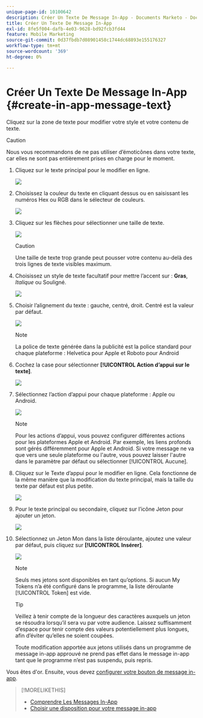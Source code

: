```yaml
---
unique-page-id: 10100642
description: Créer Un Texte De Message In-App - Documents Marketo - Documentation Du Produit
title: Créer Un Texte De Message In-App
exl-id: 8fe5f004-dafb-4e03-9628-bd92fcb3fd44
feature: Mobile Marketing
source-git-commit: 0d37fbdb7d08901458c1744dc68893e155176327
workflow-type: tm+mt
source-wordcount: '369'
ht-degree: 0%

---
```


# Créer Un Texte De Message In-App {#create-in-app-message-text}

Cliquez sur la zone de texte pour modifier votre style et votre contenu de texte.

>[!CAUTION]
>
>Nous vous recommandons de ne pas utiliser d’émoticônes dans votre texte, car elles ne sont pas entièrement prises en charge pour le moment.

1. Cliquez sur le texte principal pour le modifier en ligne.

   ![](assets/image2016-5-6-9-3a56-3a56.png)

1. Choisissez la couleur du texte en cliquant dessus ou en saisissant les numéros Hex ou RGB dans le sélecteur de couleurs.

   ![](assets/image2016-5-6-9-3a59-3a1.png)

1. Cliquez sur les flèches pour sélectionner une taille de texte.

   ![](assets/image2016-5-6-10-3a6-3a51.png)

   >[!CAUTION]
   >
   >Une taille de texte trop grande peut pousser votre contenu au-delà des trois lignes de texte visibles maximum.

1. Choisissez un style de texte facultatif pour mettre l’accent sur : **Gras**, _Italique_ ou Souligné.

   ![](assets/image2016-5-6-10-3a15-3a32.png)

1. Choisir l’alignement du texte : gauche, centré, droit. Centré est la valeur par défaut.

   ![](assets/image2016-5-6-10-3a18-3a45.png)

   >[!NOTE]
   >
   >La police de texte générée dans la publicité est la police standard pour chaque plateforme : Helvetica pour Apple et Roboto pour Android

1. Cochez la case pour sélectionner **[!UICONTROL Action d’appui sur le texte]**.

   ![](assets/image2016-5-6-10-3a20-3a41.png)

1. Sélectionnez l’action d’appui pour chaque plateforme : Apple ou Android.

   ![](assets/image2016-5-6-10-3a22-3a12.png)

   >[!NOTE]
   >
   >Pour les actions d’appui, vous pouvez configurer différentes actions pour les plateformes Apple et Android. Par exemple, les liens profonds sont gérés différemment pour Apple et Android. Si votre message ne va que vers une seule plateforme ou l&#39;autre, vous pouvez laisser l&#39;autre dans le paramètre par défaut ou sélectionner [!UICONTROL Aucune].

1. Cliquez sur le Texte d’appui pour le modifier en ligne. Cela fonctionne de la même manière que la modification du texte principal, mais la taille du texte par défaut est plus petite.

   ![](assets/image2016-5-6-10-3a26-3a27.png)

1. Pour le texte principal ou secondaire, cliquez sur l’icône Jeton pour ajouter un jeton.

   ![](assets/image2016-5-6-10-3a29-3a2.png)

1. Sélectionnez un Jeton Mon dans la liste déroulante, ajoutez une valeur par défaut, puis cliquez sur **[!UICONTROL Insérer]**.

   ![](assets/mytoken.png)

   >[!NOTE]
   >
   >Seuls mes jetons sont disponibles en tant qu’options. Si aucun My Tokens n’a été configuré dans le programme, la liste déroulante [!UICONTROL Token] est vide.

   >[!TIP]
   >
   >Veillez à tenir compte de la longueur des caractères auxquels un jeton se résoudra lorsqu’il sera vu par votre audience. Laissez suffisamment d’espace pour tenir compte des valeurs potentiellement plus longues, afin d’éviter qu’elles ne soient coupées.

   Toute modification apportée aux jetons utilisés dans un programme de message in-app approuvé ne prend pas effet dans le message in-app tant que le programme n’est pas suspendu, puis repris.

Vous êtes d&#39;or. Ensuite, vous devez [configurer votre bouton de message in-app](/help/marketo/product-docs/mobile-marketing/in-app-messages/creating-in-app-messages/set-up-the-in-app-message-button.md).

>[!MORELIKETHIS]
>
>* [Comprendre Les Messages In-App](/help/marketo/product-docs/mobile-marketing/in-app-messages/understanding-in-app-messages.md)
>* [Choisir une disposition pour votre message in-app](/help/marketo/product-docs/mobile-marketing/in-app-messages/creating-in-app-messages/choose-a-layout-for-your-in-app-message.md)
